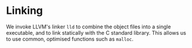 # Linking

We invoke LLVM's linker `lld` to combine the object files into a single executable, and to link statically with the C standard library. This allows us to use common, optimised functions such as `malloc`.
